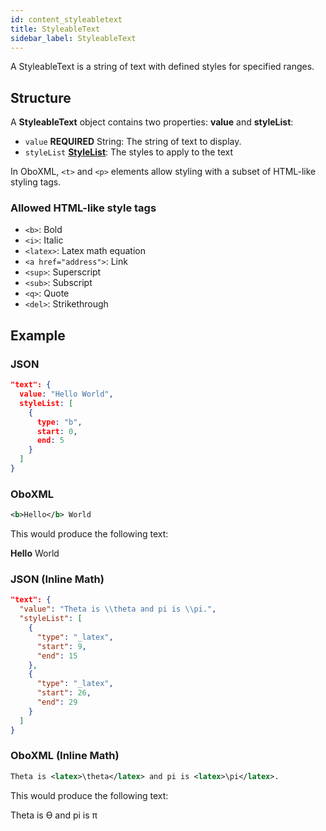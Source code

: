 ```yaml
---
id: content_styleabletext
title: StyleableText
sidebar_label: StyleableText
---
```


A StyleableText is a string of text with defined styles for specified ranges.

## Structure

A **StyleableText** object contains two properties: **value** and **styleList**:

* `value` **REQUIRED** String: The string of text to display.
* `styleList` **[StyleList](content_stylelist.md)**: The styles to apply to the text

In OboXML, `<t>` and `<p>` elements allow styling with a subset of HTML-like styling tags.

### Allowed HTML-like style tags

* `<b>`: Bold
* `<i>`: Italic
* `<latex>`: Latex math equation
* `<a href="address">`: Link
* `<sup>`: Superscript
* `<sub>`: Subscript
* `<q>`: Quote
* `<del>`: Strikethrough

## Example

### JSON

```json
"text": {
  value: "Hello World",
  styleList: [
    {
      type: "b",
      start: 0,
      end: 5
    }
  ]
}
```

### OboXML

```xml
<b>Hello</b> World
```

This would produce the following text:

**Hello** World

### JSON (Inline Math)

```json
"text": {
  "value": "Theta is \\theta and pi is \\pi.",
  "styleList": [
    {
      "type": "_latex",
      "start": 9,
      "end": 15
    },
    {
      "type": "_latex",
      "start": 26,
      "end": 29
    }
  ]
}
```

### OboXML (Inline Math)

```xml
Theta is <latex>\theta</latex> and pi is <latex>\pi</latex>.
```

This would produce the following text:

Theta is ϴ and pi is π
